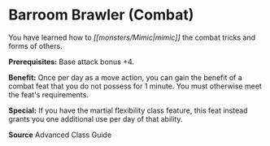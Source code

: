 ﻿---
cssclass: [feats]

---
# Barroom Brawler (Combat)

You have learned how to _[[monsters/Mimic|mimic]]_ the combat tricks and forms of others.

**Prerequisites:** Base attack bonus +4.

**Benefit:** Once per day as a move action, you can gain the benefit of a combat feat that you do not possess for 1 minute. You must otherwise meet the feat's requirements.

**Special:** If you have the martial flexibility class feature, this feat instead grants you one additional use per day of that ability.

**Source** Advanced Class Guide